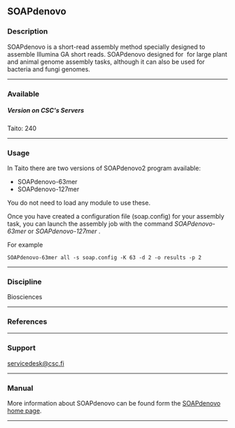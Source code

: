 ## SOAPdenovo

### Description

SOAPdenovo is a short-read assembly method specially designed to
assemble Illumina GA short reads. SOAPdenovo designed for  for large
plant and animal genome assembly tasks, although it can also be used for
bacteria and fungi genomes.

------------------------------------------------------------------------

### Available

##### Version on CSC's Servers

  
Taito: 240

------------------------------------------------------------------------

### Usage

In Taito there are two versions of SOAPdenovo2 program available:

-   SOAPdenovo-63mer
-   SOAPdenovo-127mer

You do not need to load any module to use these.

Once you have created a configuration file (soap.config) for your
assembly task, you can launch the assembly job with the command
*SOAPdenovo-63mer* or *SOAPdenovo-127mer* .  
  
For example

    SOAPdenovo-63mer all -s soap.config -K 63 -d 2 -o results -p 2

------------------------------------------------------------------------

### Discipline

Biosciences  

------------------------------------------------------------------------

### References

------------------------------------------------------------------------

### Support

servicedesk@csc.fi

------------------------------------------------------------------------

### Manual

More information about SOAPdenovo can be found form the [SOAPdenovo home
page].

------------------------------------------------------------------------

  [SOAPdenovo home page]: http://soap.genomics.org.cn/soapdenovo.html
